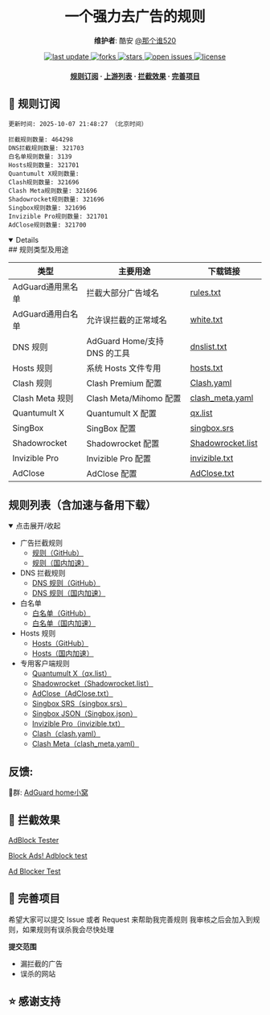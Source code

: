 <div align="center">
<h1 align="center"><br>一个强力去广告的规则</h1>

  **维护者**: 酷安 [@那个谁520](http://www.coolapk.com/u/23966654)
<p>
  <a href="https://github.com/QSDR2s1d/ad_rules">
    <img src="https://img.shields.io/github/last-commit/QSDR2s1d/ad_rules?style=flat-square" alt="last update" />
  </a>
  <a href="https://github.com/QSDR2s1d/ad_rules">
    <img src="https://img.shields.io/github/forks/QSDR2s1d/ad_rules?style=flat-square" alt="forks" />
  </a>
  <a href="https://github.com/QSDR2s1d/ad_rules">
    <img src="https://img.shields.io/github/stars/QSDR2s1d/ad_rules?style=flat-square" alt="stars" />
  </a>
  <a href="https://github.com/QSDR2s1d/ad_rules/issues/">
    <img src="https://img.shields.io/github/issues/QSDR2s1d/ad_rules?style=flat-square" alt="open issues" />
  </a>
  <a href="https://github.com/QSDR2s1d/ad_rules">
    <img src="https://img.shields.io/github/license/QSDR2s1d/ad_rules?style=flat-square" alt="license" />
  </a>
</p>

<h4>
    <a href="#a">规则订阅</a>
  <span> · </span>
    <a href="#b">上游列表</a>
  <span> · </span>
    <a href="#c">拦截效果</a>
  <span> · </span>
    <a href="#d">完善项目</a>
  </h4>

</div>


<h2 id="a">🎯 规则订阅</h2>

```
更新时间: 2025-10-07 21:48:27 （北京时间） 

拦截规则数量: 464298 
DNS拦截规则数量: 321703 
白名单规则数量: 3139 
Hosts规则数量: 321701 
Quantumult X规则数量:  
Clash规则数量: 321696 
Clash Meta规则数量: 321696 
Shadowrocket规则数量: 321696 
Singbox规则数量: 321696 
Invizible Pro规则数量: 321701 
AdClose规则数量: 321700 
```

<details open>
## 规则类型及用途

| 类型             | 主要用途                       | 下载链接                                                                            |
|------------------|------------------------------|-------------------------------------------------------------------------------------|
| AdGuard通用黑名单       | 拦截大部分广告域名             | [rules.txt](https://raw.githubusercontent.com/QSDR2s1d/ad_rules/refs/heads/master/rules.txt)     |
| AdGuard通用白名单       | 允许误拦截的正常域名           | [white.txt](https://raw.githubusercontent.com/QSDR2s1d/ad_rules/refs/heads/master/allow.txt)     |
| DNS 规则         | AdGuard Home/支持 DNS 的工具   | [dnslist.txt](https://raw.githubusercontent.com/QSDR2s1d/ad_rules/master/dns.txt)   |
| Hosts 规则       | 系统 Hosts 文件专用            | [hosts.txt](https://raw.githubusercontent.com/QSDR2s1d/ad_rules/master/hosts.txt)       |
| Clash 规则       | Clash Premium 配置             | [Clash.yaml](https://raw.githubusercontent.com/QSDR2s1d/ad_rules/master/clash.yaml) |
| Clash Meta 规则  | Clash Meta/Mihomo 配置         | [clash_meta.yaml](https://raw.githubusercontent.com/QSDR2s1d/ad_rules/master/clash_meta.yaml) |
| Quantumult X     | Quantumult X 配置              | [qx.list](https://raw.githubusercontent.com/QSDR2s1d/ad_rules/master/qx.list)           |
| SingBox          | SingBox 配置                   | [singbox.srs](https://raw.githubusercontent.com/QSDR2s1d/ad_rules/master/singbox.srs)   |
| Shadowrocket     | Shadowrocket 配置              | [Shadowrocket.list](https://raw.githubusercontent.com/QSDR2s1d/ad_rules/master/Shadowrocket.list) |
| Invizible Pro    | Invizible Pro 配置             | [invizible.txt](https://raw.githubusercontent.com/QSDR2s1d/ad_rules/master/invizible.txt) |
| AdClose          | AdClose 配置                   | [AdClose.txt](https://raw.githubusercontent.com/QSDR2s1d/ad_rules/master/AdClose.txt)   |


## 规则列表（含加速与备用下载）

<details open>
<summary>点击展开/收起</summary>

- 广告拦截规则  
  - [规则（GitHub）](https://raw.githubusercontent.com/QSDR2s1d/ad_rules/master/rules.txt)
  - [规则（国内加速）](https://ghproxy.net/https://raw.githubusercontent.com/QSDR2s1d/ad_rules/master/rules.txt)
- DNS 拦截规则  
  - [DNS 规则（GitHub）](https://raw.githubusercontent.com/QSDR2s1d/ad_rules/master/dns.txt)
  - [DNS 规则（国内加速）](https://ghp.ci/https://raw.githubusercontent.com/QSDR2s1d/ad_rules/master/dns.txt)
- 白名单  
  - [白名单（GitHub）](https://raw.githubusercontent.com/QSDR2s1d/ad_rules/master/allow.txt)
  - [白名单（国内加速）](https://ghp.ci/https://raw.githubusercontent.com/QSDR2s1d/ad_rules/master/allow.txt)
- Hosts 规则  
  - [Hosts（GitHub）](https://raw.githubusercontent.com/QSDR2s1d/ad_rules/master/hosts.txt)
  - [Hosts（国内加速）](https://ghproxy.net/https://raw.githubusercontent.com/QSDR2s1d/ad_rules/master/hosts.txt)
- 专用客户端规则  
  - [Quantumult X（qx.list）](https://raw.githubusercontent.com/QSDR2s1d/ad_rules/master/qx.list)
  - [Shadowrocket（Shadowrocket.list）](https://raw.githubusercontent.com/QSDR2s1d/ad_rules/master/Shadowrocket.list)
  - [AdClose（AdClose.txt）](https://raw.githubusercontent.com/QSDR2s1d/ad_rules/master/AdClose.txt)
  - [Singbox SRS（singbox.srs）](https://raw.githubusercontent.com/QSDR2s1d/ad_rules/master/singbox.srs)
  - [Singbox JSON（Singbox.json）](https://raw.githubusercontent.com/QSDR2s1d/ad_rules/master/Singbox.json)
  - [Invizible Pro（invizible.txt）](https://raw.githubusercontent.com/QSDR2s1d/ad_rules/master/invizible.txt)
  - [Clash（clash.yaml）](https://raw.githubusercontent.com/QSDR2s1d/ad_rules/master/clash.yaml)
  - [Clash Meta（clash_meta.yaml）](https://raw.githubusercontent.com/QSDR2s1d/ad_rules/master/clash_meta.yaml)

</details>

##  反馈: 
🐧群: [AdGuard home小窝](https://qm.qq.com/q/bRFsKddXq0) 


<h2 id="c">🚫 拦截效果</h2>

[AdBlock Tester](https://adblock-tester.com)

[Block Ads! Adblock test](https://blockads.fivefilters.org/)

[Ad Blocker Test](https://d3ward.github.io/toolz/adblock.html)

<h2 id="d">💬 完善项目</h2>

希望大家可以提交 Issue 或者 Request 来帮助我完善规则 我审核之后会加入到规则，如果规则有误杀我会尽快处理

**提交范围**

- 漏拦截的广告
- 误杀的网站

## ⭐ 感谢支持



